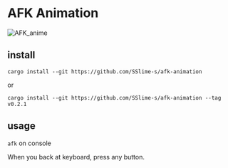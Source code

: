 # AFK Animation
![AFK_anime](https://user-images.githubusercontent.com/62363188/132410865-27646175-2dc2-40ed-8c15-dfe1afa1e3b1.gif)
## install
`cargo install --git https://github.com/SSlime-s/afk-animation`

or

`cargo install --git https://github.com/SSlime-s/afk-animation --tag v0.2.1`

## usage
`afk` on console

When you back at keyboard, press any button.
